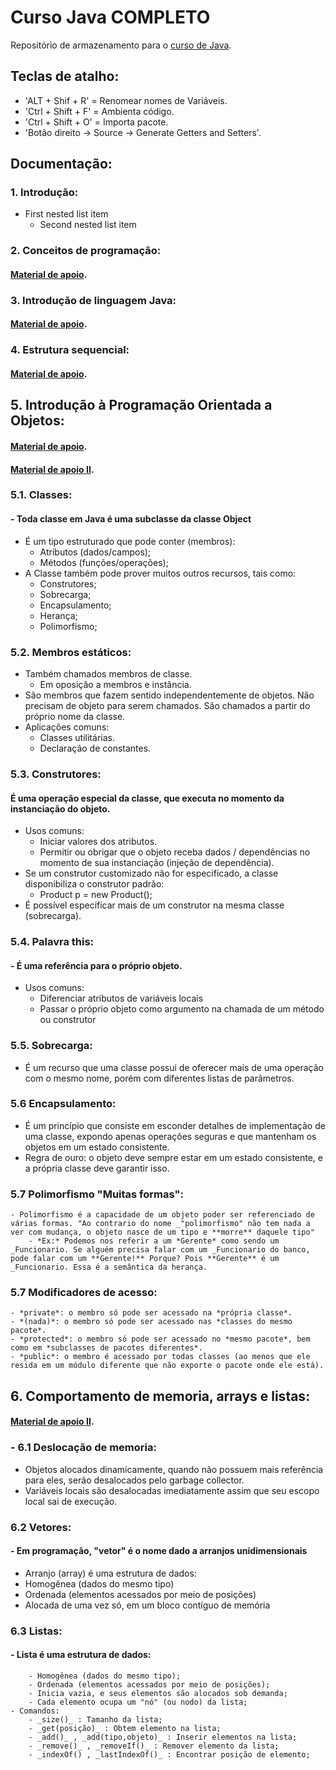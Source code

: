 # Curso Java COMPLETO
Repositório de armazenamento para o [curso de Java](https://www.udemy.com/course/java-curso-completo/).

## Teclas de atalho:
  - 'ALT + Shif + R' = Renomear nomes de Variáveis.
  - 'Ctrl + Shift + F' = Ambienta código.
  - 'Ctrl + Shift + O' = Importa pacote.
  - 'Botão direito -> Source -> Generate Getters and Setters'.

## Documentação:
### 1. Introdução:
  - First nested list item
    - Second nested list item
    
### 2. Conceitos de programação:
  #### [Material de apoio](https://github.com/alissonpospor/JAVA/blob/master/material-de-apoio-do-curso/02-conceitos-de-programacao.pdf). 

### 3. Introdução de linguagem Java:
  #### [Material de apoio](https://github.com/alissonpospor/JAVA/blob/master/material-de-apoio-do-curso/03-introducao-linguagem-java.pdf).
   
### 4. Estrutura sequencial:
  #### [Material de apoio](https://github.com/alissonpospor/JAVA/blob/master/material-de-apoio-do-curso/04-estrutura-sequencial.pdf).
  
## 5. Introdução à Programação Orientada a Objetos:
  #### [Material de apoio](https://github.com/alissonpospor/JAVA/blob/master/material-de-apoio-do-curso/08-classes-atributos-membros-staticos.pdf).
  #### [Material de apoio II](https://github.com/alissonpospor/JAVA/blob/master/material-de-apoio-do-curso/09-construtores-this-sobrecarga-encapsulamento.pdf).

###   5.1. Classes:
  ####  - Toda classe em Java é uma subclasse da classe Object
  - É um tipo estruturado que pode conter (membros):
    - Atributos (dados/campos);
    - Métodos (funções/operações);
  - A Classe também pode prover muitos outros recursos, tais como:
    - Construtores;
    - Sobrecarga;
    - Encapsulamento;
    - Herança;
    - Polimorfismo;
    
###   5.2. Membros estáticos:
  - Também chamados membros de classe.
    - Em oposição a membros e instância.
  - São membros que fazem sentido independentemente de objetos. Não precisam de objeto para serem chamados. São chamados a partir do próprio nome da classe.
  - Aplicações comuns:
    - Classes utilitárias.
    - Declaração de constantes.
    
### 5.3. Construtores:
#### É uma operação especial da classe, que executa no momento da instanciação do objeto.
  - Usos comuns:
    - Iniciar valores dos atributos.
    - Permitir ou obrigar que o objeto receba dados / dependências no momento de sua instanciação (injeção de dependência).
  - Se um construtor customizado não for especificado, a classe disponibiliza o construtor padrão:
    - Product p = new Product();
  - É possível especificar mais de um construtor na mesma classe (sobrecarga).
  
### 5.4. Palavra this:
 #### - É uma referência para o próprio objeto.
  - Usos comuns:
    - Diferenciar atributos de variáveis locais
    - Passar o próprio objeto como argumento na chamada de um método ou construtor
    
### 5.5. Sobrecarga:
  - É um recurso que uma classe possui de oferecer mais de uma operação com o mesmo nome, porém com diferentes listas de parâmetros.
  
### 5.6 Encapsulamento:
  - É um princípio que consiste em esconder detalhes de implementação de uma classe, expondo apenas operações seguras e que mantenham os objetos em um estado consistente.
  - Regra de ouro: o objeto deve sempre estar em um estado consistente, e a própria classe deve garantir isso.

### 5.7 Polimorfismo "Muitas formas":
	- Polimorfismo é a capacidade de um objeto poder ser referenciado de várias formas. "Ao contrario do nome _"polimorfismo" não tem nada a ver com mudança, o objeto nasce de um tipo e **morre** daquele tipo"
		- *Ex:* Podemos nos referir a um *Gerente* como sendo um _Funcionario. Se alguém precisa falar com um _Funcionario do banco, pode falar com um **Gerente!** Porque? Pois **Gerente** é um _Funcionario. Essa é a semântica da herança.

### 5.7 Modificadores de acesso:
	- *private*: o membro só pode ser acessado na *própria classe*.
	- *(nada)*: o membro só pode ser acessado nas *classes do mesmo pacote*.
	- *protected*: o membro só pode ser acessado no *mesmo pacote*, bem como em *subclasses de pacotes diferentes*.
	- *public*: o membro é acessado por todas classes (ao menos que ele resida em um módulo diferente que não exporte o pacote onde ele está).
  
## 6. Comportamento de memoria, arrays e listas:
#### [Material de apoio II](https://github.com/alissonpospor/JAVA/blob/master/material-de-apoio-do-curso/10-memoria-arrays-e-listas.pdf).

### - 6.1 Deslocação de memoria:
 - Objetos alocados dinamicamente, quando não possuem mais referência para eles, serão desalocados pelo garbage collector.
 - Variáveis locais são desalocadas imediatamente assim que seu escopo local sai de execução.

### 6.2 Vetores:
#### - Em programação, "vetor" é o nome dado a arranjos unidimensionais
 - Arranjo (array) é uma estrutura de dados:
  - Homogênea (dados do mesmo tipo)
  - Ordenada (elementos acessados por meio de posições)
  - Alocada de uma vez só, em um bloco contíguo de memória

### 6.3 Listas:
#### - Lista é uma estrutura de dados:
		- Homogênea (dados do mesmo tipo);
		- Ordenada (elementos acessados por meio de posições);
		- Inicia vazia, e seus elementos são alocados sob demanda;
		- Cada elemento ocupa um "nó" (ou nodo) da lista;
	- Comandos:
		- _size()_ : Tamanho da lista;
		- _get(posição)_ : Obtem elemento na lista;
		- _add()_ , _add(tipo,objeto)_ : Inserir elementos na lista;
		- _remove()_ , _removeIf()_ : Remover elemento da lista;
		- _indexOf() , _lastIndexOf()_ : Encontrar posição de elemento;